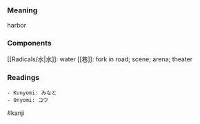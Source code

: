 ### Meaning

harbor

### Components

[[Radicals/水|水]]: water [[巷]]: fork in road; scene; arena; theater

### Readings

```
- Kunyomi: みなと
- Onyomi: コウ
```

#kanji